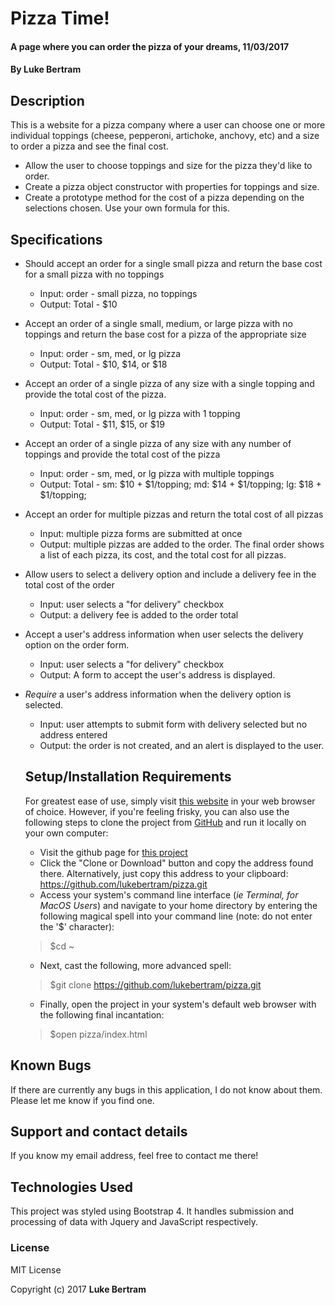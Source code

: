 # Pizza Time!

#### A page where you can order the pizza of your dreams, 11/03/2017

#### By Luke Bertram

## Description

This is a website for a pizza company where a user can choose one or more individual toppings (cheese, pepperoni, artichoke, anchovy, etc) and a size to order a pizza and see the final cost.

* Allow the user to choose toppings and size for the pizza they'd like to order.  
* Create a pizza object constructor with properties for toppings and size.
* Create a prototype method for the cost of a pizza depending on the selections chosen. Use your own formula for this.

## Specifications

* Should accept an order for a single small pizza and return the base cost for a small pizza with no toppings
  * Input: order - small pizza, no toppings
  * Output: Total - $10


* Accept an order of a single small, medium, or large pizza with no toppings and return the base cost for a pizza of the appropriate size
  * Input: order - sm, med, or lg pizza
  * Output: Total - $10, $14, or $18


* Accept an order of a single pizza of any size with a single topping and provide the total cost of the pizza.
  * Input: order - sm, med, or lg pizza with 1 topping
  * Output: Total - $11, $15, or $19


* Accept an order of a single pizza of any size with any number of toppings and provide the total cost of the pizza
  * Input: order - sm, med, or lg pizza with multiple toppings
  * Output: Total - sm: $10 + $1/topping; md: $14 + $1/topping; lg: $18 + $1/topping;


* Accept an order for multiple pizzas and return the total cost of all pizzas
  * Input: multiple pizza forms are submitted at once
  * Output: multiple pizzas are added to the order. The final order shows a list of each pizza, its cost, and the total cost for all pizzas.


* Allow users to select a delivery option and include a delivery fee in the total cost of the order
  * Input: user selects a "for delivery" checkbox
  * Output: a delivery fee is added to the order total


* Accept a user's address information when user selects the delivery option on the order form.
  * Input: user selects a "for delivery" checkbox
  * Output: A form to accept the user's address is displayed.


* _Require_ a user's address information when the delivery option is selected.
  * Input: user attempts to submit form with delivery selected but no address entered
  * Output: the order is not created, and an alert is displayed to the user.


  ## Setup/Installation Requirements

   For greatest ease of use, simply visit [this website](http://lukebertram.github.io/pizza/) in your web browser of choice. However, if you're feeling frisky, you can also use the following steps to clone the project from [GitHub](http://github.com) and run it locally on your own computer:

   * Visit the github page for [this project](http://github.com/lukebertram/pizza)
   * Click the "Clone or Download" button and copy the address found there. Alternatively, just copy this address to your clipboard: https://github.com/lukebertram/pizza.git
   * Access your system's command line interface (_ie Terminal, for MacOS Users_) and navigate to your home directory by entering the following magical spell into your command line (note: do not enter the '$' character):
   >$cd ~

   * Next, cast the following, more advanced spell:  
   >$git clone https://github.com/lukebertram/pizza.git

   * Finally, open the project in your system's default web browser with the following final incantation:
   >$open pizza/index.html

## Known Bugs

If there are currently any bugs in this application, I do not know about them. Please let me know if you find one.

## Support and contact details

If you know my email address, feel free to contact me there!

## Technologies Used

This project was styled using Bootstrap 4. It handles submission and processing of data with Jquery and JavaScript respectively.

### License

MIT License

Copyright (c) 2017 **Luke Bertram**
